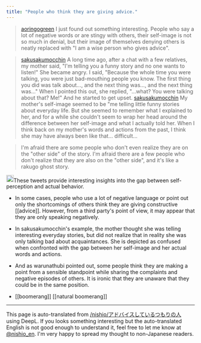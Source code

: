```yaml
---
title: "People who think they are giving advice."
---
```


> [aoringogreen](https://twitter.com/aoringogreen/status/1769983399622856811) I just found out something interesting.
>  People who say a lot of negative words or are stingy with others, their self-image is not so much in denial, but their image of themselves denying others is neatly replaced with "I am a wise person who gives advice".

> [sakusakumocchin](https://twitter.com/sakusakumocchin/status/1770252912465489944) A long time ago, after a chat with a few relatives, my mother said, "I'm telling you a funny story and no one wants to listen!" She became angry. I said, "Because the whole time you were talking, you were just bad-mouthing people you know. The first thing you did was talk about..., and the next thing was..., and the next thing was..." When I pointed this out, she replied, "...what? You were talking about that? Me!" And he started to get upset.
> [sakusakumocchin](https://twitter.com/sakusakumocchin/status/1770252914118053936) My mother's self-image seemed to be "me telling little funny stories about everyday life. But she seemed to remember what I explained to her, and for a while she couldn't seem to wrap her head around the difference between her self-image and what I actually told her.
>  When I think back on my mother's words and actions from the past, I think she may have always been like that... difficult...

> I'm afraid there are some people who don't even realize they are on the "other side" of the story. I'm afraid there are a few people who don't realize that they are also on the "other side", and it's like a rakugo ghost story.

<img src='https://scrapbox.io/api/pages/nishio-en/claude/icon' alt='claude.icon' height="19.5"/>These tweets provide interesting insights into the gap between self-perception and actual behavior.
- In some cases, people who use a lot of negative language or point out only the shortcomings of others think they are giving constructive [[advice]]. However, from a third party's point of view, it may appear that they are only speaking negatively.
- In sakusakumocchin's example, the mother thought she was telling interesting everyday stories, but did not realize that in reality she was only talking bad about acquaintances. She is depicted as confused when confronted with the gap between her self-image and her actual words and actions.
- And as warunathubi pointed out, some people think they are making a point from a sensible standpoint while sharing the complaints and negative episodes of others. It is ironic that they are unaware that they could be in the same position.

- [[boomerang]]
[[natural boomerang]]

---
This page is auto-translated from [/nishio/アドバイスしているつもりの人](https://scrapbox.io/nishio/アドバイスしているつもりの人) using DeepL. If you looks something interesting but the auto-translated English is not good enough to understand it, feel free to let me know at [@nishio_en](https://twitter.com/nishio_en). I'm very happy to spread my thought to non-Japanese readers.